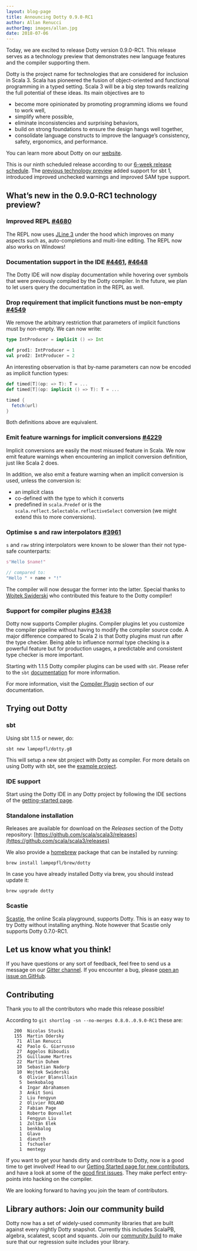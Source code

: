 ```yaml
---
layout: blog-page
title: Announcing Dotty 0.9.0-RC1
author: Allan Renucci
authorImg: images/allan.jpg
date: 2018-07-06
---
```


Today, we are excited to release Dotty version 0.9.0-RC1. This release serves as a technology
preview that demonstrates new language features and the compiler supporting them.

Dotty is the project name for technologies that are considered for inclusion in Scala 3. Scala has
pioneered the fusion of object-oriented and functional programming in a typed setting. Scala 3 will
be a big step towards realizing the full potential of these ideas. Its main objectives are to

- become more opinionated by promoting programming idioms we found to work well,
- simplify where possible,
- eliminate inconsistencies and surprising behaviors,
- build on strong foundations to ensure the design hangs well together,
- consolidate language constructs to improve the language’s consistency, safety, ergonomics, and performance.

You can learn more about Dotty on our [website](https://dotty.epfl.ch).

<!--more-->

This is our ninth scheduled release according to our [6-week release schedule](https://dotty.epfl.ch/docs/usage/version-numbers.html).
The [previous technology preview](https://github.com/scala/scala3/releases/tag/0.8.0-RC1) added
support for sbt 1, introduced improved unchecked warnings and improved SAM type support.

## What’s new in the 0.9.0-RC1 technology preview?

### Improved REPL [#4680](https://github.com/scala/scala3/pull/4680)
The REPL now uses [JLine 3](https://github.com/jline/jline3) under the hood which improves on
many aspects such as, auto-completions and multi-line editing. The REPL now also works on Windows!


### Documentation support in the IDE [#4461](https://github.com/scala/scala3/pull/4461), [#4648](https://github.com/scala/scala3/pull/4648)
The Dotty IDE will now display documentation while hovering over symbols that were previously
compiled by the Dotty compiler. In the future, we plan to let users query the documentation
in the REPL as well.


### Drop requirement that implicit functions must be non-empty [#4549](https://github.com/scala/scala3/pull/4549)
We remove the arbitrary restriction that parameters of implicit functions must by non-empty.
We can now write:
```scala
type IntProducer = implicit () => Int

def prod1: IntProducer = 1
val prod2: IntProducer = 2
```

An interesting observation is that by-name parameters can now be encoded as implicit function types:
```scala
def timed[T](op: => T): T = ...
def timed[T](op: implicit () => T): T = ...

timed {
  fetch(url)
}
```

Both definitions above are equivalent.


### Emit feature warnings for implicit conversions [#4229](https://github.com/scala/scala3/pull/4229)
Implicit conversions are easily the most misused feature in Scala. We now emit feature warnings
when encountering an implicit conversion definition, just like Scala 2 does.

In addition, we also emit a feature warning when an implicit conversion is used,
unless the conversion is:

- an implicit class
- co-defined with the type to which it converts
- predefined in `scala.Predef` or is the `scala.reflect.Selectable.reflectiveSelect` conversion
  (we might extend this to more conversions).


### Optimise s and raw interpolators [#3961](https://github.com/scala/scala3/pull/3961)
`s` and `raw` string interpolators were known to be slower than their not type-safe counterparts:
```scala
s"Hello $name!"

// compared to:
"Hello " + name + "!"
```
The compiler will now desugar the former into the latter. Special thanks to
[Wojtek Swiderski](https://github.com/Wojtechnology) who contributed this feature to the Dotty
compiler!


### Support for compiler plugins [#3438](https://github.com/scala/scala3/pull/3438)
Dotty now supports Compiler plugins. Compiler plugins let you customize the compiler pipeline
without having to modify the compiler source code. A major difference compared to Scala 2 is
that Dotty plugins must run after the type checker. Being able to influence normal type checking
is a powerful feature but for production usages, a predictable and consistent type checker is
more important.

Starting with 1.1.5 Dotty compiler plugins can be used with `sbt`. Please refer to the `sbt`
[documentation](https://www.scala-sbt.org/1.x/docs/Compiler-Plugins.html) for more information.

For more information, visit the [Compiler Plugin](https://dotty.epfl.ch/docs/reference/changed-features/compiler-plugins.html)
section of our documentation.

## Trying out Dotty

### sbt
Using sbt 1.1.5 or newer, do:

```shell
sbt new lampepfl/dotty.g8
```

This will setup a new sbt project with Dotty as compiler. For more details on
using Dotty with sbt, see the
[example project](https://github.com/lampepfl/dotty-example-project).

### IDE support
Start using the Dotty IDE in any Dotty project by following
the IDE sections of the [getting-started page](https://docs.scala-lang.org/scala3/getting-started.html).


### Standalone installation
Releases are available for download on the _Releases_
section of the Dotty repository:
[https://github.com/scala/scala3/releases](https://github.com/scala/scala3/releases)

We also provide a [homebrew](https://brew.sh/) package that can be installed by running:

```shell
brew install lampepfl/brew/dotty
```

In case you have already installed Dotty via brew, you should instead update it:

```shell
brew upgrade dotty
```

### Scastie
[Scastie], the online Scala playground, supports Dotty. This is an easy way to try Dotty without
installing anything. Note however that Scastie only supports Dotty 0.7.0-RC1.

## Let us know what you think!
If you have questions or any sort of feedback, feel free to send us a message on our
[Gitter channel](https://gitter.im/lampepfl/dotty). If you encounter a bug, please
[open an issue on GitHub](https://github.com/scala/scala3/issues/new).

## Contributing
Thank you to all the contributors who made this release possible!

According to `git shortlog -sn --no-merges 0.8.0..0.9.0-RC1` these are:

```
   200  Nicolas Stucki
   155  Martin Odersky
    71  Allan Renucci
    42  Paolo G. Giarrusso
    27  Aggelos Biboudis
    25  Guillaume Martres
    22  Martin Duhem
    10  Sebastian Nadorp
    10  Wojtek Swiderski
     6  Olivier Blanvillain
     5  benkobalog
     4  Ingar Abrahamsen
     3  Ankit Soni
     2  Liu Fengyun
     2  Olivier ROLAND
     2  Fabian Page
     1  Roberto Bonvallet
     1  Fengyun Liu
     1  Zoltán Elek
     1  benkbalog
     1  Glavo
     1  dieutth
     1  fschueler
     1  mentegy
```

If you want to get your hands dirty and contribute to Dotty, now is a good time to get involved!
Head to our [Getting Started page for new contributors](https://dotty.epfl.ch/docs/contributing/getting-started.html),
and have a look at some of the [good first issues](https://github.com/scala/scala3/issues?q=is%3Aissue+is%3Aopen+label%3Aexp%3Anovice).
They make perfect entry-points into hacking on the compiler.

We are looking forward to having you join the team of contributors.

## Library authors: Join our community build
Dotty now has a set of widely-used community libraries that are built against every nightly Dotty
snapshot. Currently this includes ScalaPB, algebra, scalatest, scopt and squants.
Join our [community build](https://github.com/lampepfl/dotty-community-build)
to make sure that our regression suite includes your library.


[Scastie]: https://scastie.scala-lang.org/?target=dotty

[@odersky]: https://github.com/odersky
[@DarkDimius]: https://github.com/DarkDimius
[@smarter]: https://github.com/smarter
[@felixmulder]: https://github.com/felixmulder
[@nicolasstucki]: https://github.com/nicolasstucki
[@liufengyun]: https://github.com/liufengyun
[@OlivierBlanvillain]: https://github.com/OlivierBlanvillain
[@biboudis]: https://github.com/biboudis
[@allanrenucci]: https://github.com/allanrenucci
[@Blaisorblade]: https://github.com/Blaisorblade
[@Duhemm]: https://github.com/Duhemm
